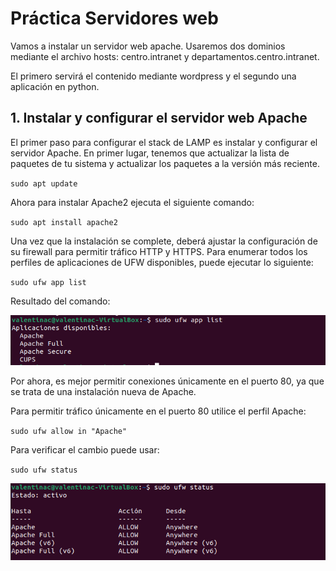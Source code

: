 # Práctica Servidores web

Vamos a instalar un servidor web apache. Usaremos dos dominios mediante el archivo hosts: centro.intranet y departamentos.centro.intranet.

El primero servirá el contenido mediante wordpress y el segundo una aplicación en python.

## 1. Instalar y configurar el servidor web Apache

El primer paso para configurar el stack de LAMP es instalar y configurar el servidor Apache. En primer lugar, tenemos que actualizar la lista de paquetes de tu sistema y actualizar los paquetes a la versión más reciente.

`sudo apt update`

Ahora para instalar Apache2 ejecuta el siguiente comando:

`sudo apt install apache2`

Una vez que la instalación se complete, deberá ajustar la configuración de su firewall para permitir tráfico HTTP y HTTPS. Para enumerar todos los perfiles de aplicaciones de UFW disponibles, puede ejecutar lo siguiente:

`sudo ufw app list`

Resultado del comando:

![Imagen con el resultado del comando anterior](./img/3.png)

Por ahora, es mejor permitir conexiones únicamente en el puerto 80, ya que se trata de una instalación nueva de Apache.

Para permitir tráfico únicamente en el puerto 80 utilice el perfil Apache:

`sudo ufw allow in "Apache"`

Para verificar el cambio puede usar: 

`sudo ufw status`

![Imagen con el resultado del comando anterior](./img/5.png)